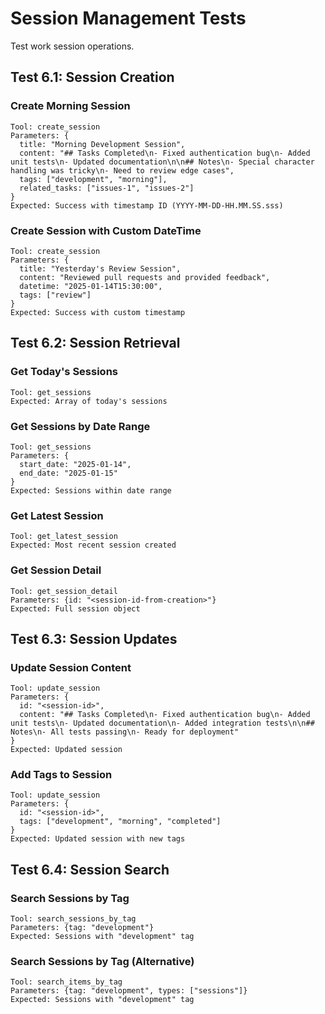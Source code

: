 # Session Management Tests

Test work session operations.

## Test 6.1: Session Creation

### Create Morning Session
```
Tool: create_session
Parameters: {
  title: "Morning Development Session",
  content: "## Tasks Completed\n- Fixed authentication bug\n- Added unit tests\n- Updated documentation\n\n## Notes\n- Special character handling was tricky\n- Need to review edge cases",
  tags: ["development", "morning"],
  related_tasks: ["issues-1", "issues-2"]
}
Expected: Success with timestamp ID (YYYY-MM-DD-HH.MM.SS.sss)
```

### Create Session with Custom DateTime
```
Tool: create_session
Parameters: {
  title: "Yesterday's Review Session",
  content: "Reviewed pull requests and provided feedback",
  datetime: "2025-01-14T15:30:00",
  tags: ["review"]
}
Expected: Success with custom timestamp
```

## Test 6.2: Session Retrieval

### Get Today's Sessions
```
Tool: get_sessions
Expected: Array of today's sessions
```

### Get Sessions by Date Range
```
Tool: get_sessions
Parameters: {
  start_date: "2025-01-14",
  end_date: "2025-01-15"
}
Expected: Sessions within date range
```

### Get Latest Session
```
Tool: get_latest_session
Expected: Most recent session created
```

### Get Session Detail
```
Tool: get_session_detail
Parameters: {id: "<session-id-from-creation>"}
Expected: Full session object
```

## Test 6.3: Session Updates

### Update Session Content
```
Tool: update_session
Parameters: {
  id: "<session-id>",
  content: "## Tasks Completed\n- Fixed authentication bug\n- Added unit tests\n- Updated documentation\n- Added integration tests\n\n## Notes\n- All tests passing\n- Ready for deployment"
}
Expected: Updated session
```

### Add Tags to Session
```
Tool: update_session
Parameters: {
  id: "<session-id>",
  tags: ["development", "morning", "completed"]
}
Expected: Updated session with new tags
```

## Test 6.4: Session Search

### Search Sessions by Tag
```
Tool: search_sessions_by_tag
Parameters: {tag: "development"}
Expected: Sessions with "development" tag
```

### Search Sessions by Tag (Alternative)
```
Tool: search_items_by_tag
Parameters: {tag: "development", types: ["sessions"]}
Expected: Sessions with "development" tag
```